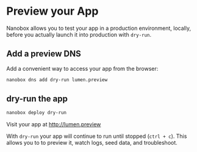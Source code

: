 # Preview your App

Nanobox allows you to test your app in a production environment, locally, before you actually launch it into production with `dry-run`.

## Add a preview DNS
Add a convenient way to access your app from the browser:

```bash
nanobox dns add dry-run lumen.preview
```

## dry-run the app

```bash
nanobox deploy dry-run
```

Visit your app at <a href="http://lumen.preview" target="\_blank">http://lumen.preview</a>

With `dry-run` your app will continue to run until stopped (`ctrl + c`). This allows you to to preview it, watch logs, seed data, and troubleshoot.
